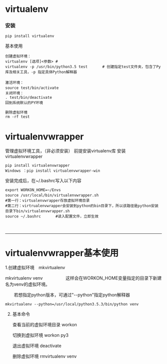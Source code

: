 # virtualenv

### 安装
	pip install virtualenv

基本使用

	创建虚拟环境：
	virtualenv [选项]<参数> #
	virtualenv -p /usr/bin/python3.5 test　　　　# 创建指定test文件夹，包含了Py库及相关工具，-p 指定具体Python解释器
	　　
	激活环境：
	source test/bin/activate　　　
	关闭环境：
	. test/bin/deactivate
	回到系统默认的PY环境
	
	删除虚拟环境
	rm -rf test

# virtualenvwrapper
管理虚拟环境工具，（非必须安装）
前提安装virtualenv库
安装virtualenvwrapper

	pip install virtualenvwrapper
	Windows ：pip install virtualenvwrapper-win　　
	
安装完成后，在~/.bashrc写入以下内容

	export WORKON_HOME=~/Envs
	source /usr/local/bin/virtualenvwrapper.sh　　
	#第一行：virtualenvwrapper存放虚拟环境目录
	#第二行：virtrualenvwrapper会安装到python的bin目录下，所以该路径是python安装目录下bin/virtualenvwrapper.sh
	source ~/.bashrc　　　　#读入配置文件，立即生效
　

---

# virtualenvwrapper基本使用

1.创建虚拟环境　mkvirtualenv

mkvirtualenv venv　　　
　　这样会在WORKON_HOME变量指定的目录下新建名为venv的虚拟环境。

　　若想指定python版本，可通过"--python"指定python解释器

	mkvirtualenv --python=/usr/local/python3.5.3/bin/python venv

2. 基本命令 　

	查看当前的虚拟环境目录
	workon
	
	切换到虚拟环境
	workon py3
	
	退出虚拟环境
	deactivate
	
	删除虚拟环境
	rmvirtualenv venv